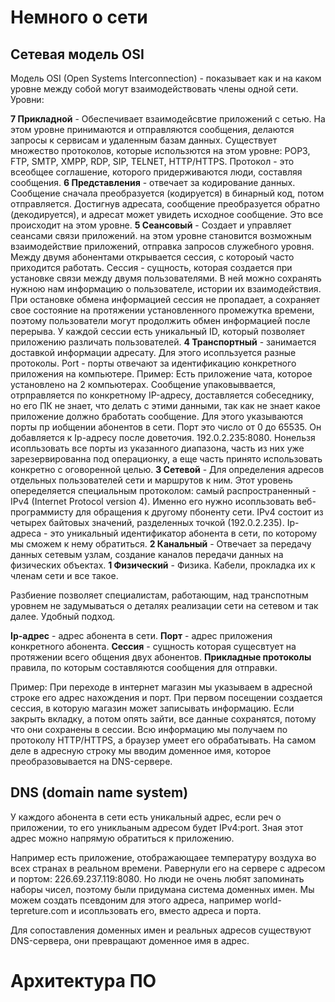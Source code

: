 # Немного о сети
## Сетевая модель OSI
Модель OSI (Open Systems Interconnection) - показывает как и на каком уровне между собой могут взаимодействовать члены одной сети.
Уровни:

__7 Прикладной__ - Обеспечивает взаимодейсвтие приложений с сетью. На этом уровне принимаются и отправляются сообщения, делаются запросы к сервисам и удаленным базам данных.
Существует множество протоколов, которые использются на этом уровне: POP3, FTP, SMTP, XMPP, RDP, SIP, TELNET, HTTP/HTTPS. 
Протокол - это всеобщее соглашение, которого придерживаются люди, составляя сообщения. 
__6 Представления__ - отвечает за кодирование данных. Сообщение сначала преобразуется (кодируется) в бинарный код, потом отправляется. Достигнув адресата, сообщение преобразуется обратно (декодируется), и адресат может увидеть исходное сообщение. Это все происходит на этом уровне.
__5 Сеансовый__ - Создает и управляет сеансами связи приложений. на этом уровне становится возможным взаимодействие приложений, отправка запросов служебного уровня. Между двумя абонентами открывается сессия, с котороый часто приходится работать.
Сессия - сущность, которая создается при установке связи между двумя пользователями. В ней можно сохранять нужною нам информацию о пользователе, истории их взаимодействия. При остановке обмена информацией сессия не пропадает, а сохраняет свое состояние на протяжении установленного промежутка времени, поэтому пользователи могут продолжить обмен информацией после перерыва. У каждой сессии есть уникальный ID, который позволяет приложению различать пользователей. 
__4 Транспортный__ - занимается доставкой информации адресату. Для этого исопльзуется разные протоколы.
Port - порты отвечают за идентификацию конкретного приложения на компьютере. Пример:
Есть приложение чата, которое установлено на 2 компьютерах. Сообщение упаковыввается, отрправляется по конкретному IP-адресу, доставляется собеседнику, но его ПК не знает, что делать с этими данными, так как не знает какое приложение должно бработать сообщение. Для этого указываются порты пр иобщении абонентов в сети.
Порт это число от 0 до 65535. Он добавляется к Ip-адресу после доветочия. 192.0.2.235:8080.
Нонельзя исопльзовать все порты из указанного диапазона, часть из них уже зарезервированна под операционку, а еще часть принято использовать конкретно с оговоренной целью.
__3 Сетевой__ - Для определения адресов отдельных пользователей сети и маршрутов к ним.
Этот уровень опеределяется специальным протоколом: самый распространенный - IPv4 (Internet Protocol version 4). Именно его нужно исопльзовать веб-программисту для обращения к другому пбоненту сети.
IPv4 состоит из четырех байтовых значений, разделенных точкой (192.0.2.235). 
Ip-адреса - это уникальный идентификатор абонента в сети, по которому мы сможем к нему обратиться.
__2 Канальный__ - Отвечает за передачу данных сетевым узлам, создание каналов передачи данных на физических объектах.
__1 Физический__ - Физика. Кабели, прокладка их к членам сети и все такое.

Разбиение позволяет специалистам, работающим, над транспотным уровнем не задумываться о деталях реализации сети на сетевом и так далее. Удобный подход.

__Ip-адрес__ - адрес абонента в сети.
__Порт__ - адрес приложения конкретного абонента.
__Сессия__ - сущность которая сущесвтует на протяжении всего общения двух абонентов.
__Прикладные протоколы__ правила, по которым составляются сообщения для отправки.

Пример:
При переходе в интернет магазин мы указываем в адресной строке его адрес нахождения и порт. При первом посещении создается сессия, в которую магазин может записывать информацию. Если закрыть вкладку, а потом опять зайти, все данные сохранятся, потому что они сохранены в сессии. Всю информацию мы получаем по протоколу HTTP/HTTPS, а браузер умеет его обрабатывать.
На самом деле в адресную строку мы вводим доменное имя, которое преобразовывается на DNS-сервере.

## DNS (domain name system)
У каждого абонента в сети есть уникальный адрес, если реч о приложении, то его уникльаным адресом будет IPv4:port. Зная этот адрес можно напрямую обратиться к приложению.

Например есть приложение, отображающаее температуру воздуха во всех странах в реальном времени. Равернули его на сервере с адресом и портом: 226.69.237.119:8080. Но люди не очень любят запоминать наборы чисел, поэтому были придумана система доменных имен. Мы можем создать псевдоним для этого адреса, например world-tepreture.com и исопльзовать его, вместо адреса и порта.

Для сопоставления доменных имен и реальных адресов существуют DNS-сервера, они превращают доменное имя в адрес.

# Архитектура ПО